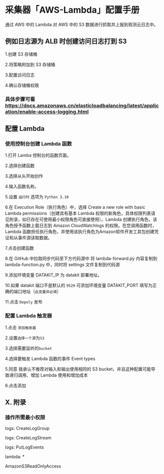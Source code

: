 # 采集器「AWS-Lambda」配置手册

通过 AWS 中的 Lambda 对 AWS 中的 S3 数据进行抓取并上报到观测云日志中。

## 例如日志源为 ALB 时创建访问日志打到 S3

1.创建 S3 存储桶

2.将策略附加到 S3 存储桶

3.配置访问日志

4.确认存储桶权限

### 具体步骤可看 https://docs.amazonaws.cn/elasticloadbalancing/latest/application/enable-access-logging.html

## 配置 Lambda

### 使用控制台创建 Lambda 函数

1.打开 Lamba 控制台的函数页面。

2.选择创建函数

3.选择从头开始创作

4.输入函数名称。

5.设置 `运行时` 选项为 `Python 3.10`
 
6.在 Execution Role（执行角色）中，选择 Create a new role with basic Lambda permissions（创建具有基本 Lambda 权限的新角色，具体权限列表请见附录，如已存在可使用最小权限角色可直接使用）。Lambda 创建执行角色，该角色授予函数上载日志到 Amazon CloudWatchlogs 的权限。在您调用函数时，Lambda 函数担任执行角色，并使用该执行角色为Amazon软件开发工具包创建凭证和从事件源读取数据。

7.点击创建函数

8.在 GitHub 中拉取同步代码至下方代码源中 将 lambda-forward.py 内容复制到 lambda-function.py 中，同时将 settings 文件复制到代码源

9.添加环境变量 DATAKIT_IP 为 datakit 部署地址。

10.如果 datakit 端口不是默认的 `9529` 可添加环境变量 DATAKIT_PORT 填写为正确的端口地址（`此变量非必填`）

11.点击 `Depoly` 发布

### 配置 Lambda 触发器

1.点击 `添加触发器`

2.设置`选择一个源`为`S3` 

3.选择需要监听的`bucket`

4.选择要触发 Lambda 函数的事件 Event types

5.同意 我承认不推荐对输入和输出使用相同的 S3 bucket，并且这种配置可能导致递归调用、增加 Lambda 使用和增加成本

6.点击添加

## X. 附录

### 操作所需最小权限

logs: CreateLogGroup

logs: CreateLogStream

logs: PutLogEvents

lambda: *

AmazonS3ReadOnlyAccess